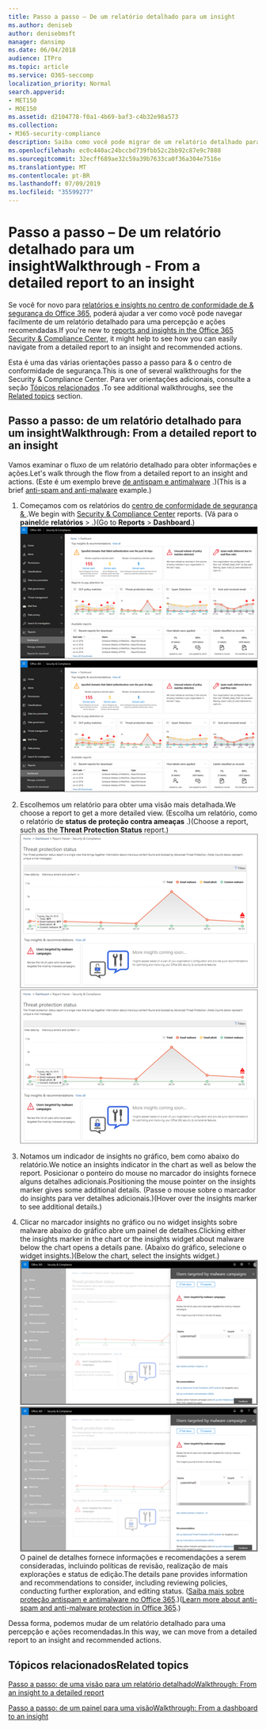 ```yaml
---
title: Passo a passo – De um relatório detalhado para um insight
ms.author: deniseb
author: denisebmsft
manager: dansimp
ms.date: 06/04/2018
audience: ITPro
ms.topic: article
ms.service: O365-seccomp
localization_priority: Normal
search.appverid:
- MET150
- MOE150
ms.assetid: d2104778-f0a1-4b69-baf3-c4b32e98a573
ms.collection:
- M365-security-compliance
description: Saiba como você pode migrar de um relatório detalhado para uma visão com as ações recomendadas &amp; no centro de conformidade de segurança.
ms.openlocfilehash: ec0c440ac24bccbd739fbb52c2bb92c87e9c7888
ms.sourcegitcommit: 32ecff689ae32c59a39b7633ca0f36a304e7516e
ms.translationtype: MT
ms.contentlocale: pt-BR
ms.lasthandoff: 07/09/2019
ms.locfileid: "35599277"
---
```

# <a name="walkthrough---from-a-detailed-report-to-an-insight"></a><span data-ttu-id="390e6-103">Passo a passo – De um relatório detalhado para um insight</span><span class="sxs-lookup"><span data-stu-id="390e6-103">Walkthrough - From a detailed report to an insight</span></span>

<span data-ttu-id="390e6-104">Se você for novo para [relatórios e insights no centro de conformidade de &amp; segurança do Office 365](reports-and-insights-in-security-and-compliance.md), poderá ajudar a ver como você pode navegar facilmente de um relatório detalhado para uma percepção e ações recomendadas.</span><span class="sxs-lookup"><span data-stu-id="390e6-104">If you're new to [reports and insights in the Office 365 Security &amp; Compliance Center](reports-and-insights-in-security-and-compliance.md), it might help to see how you can easily navigate from a detailed report to an insight and recommended actions.</span></span> 
  
<span data-ttu-id="390e6-105">Esta é uma das várias orientações passo a passo para &amp; o centro de conformidade de segurança.</span><span class="sxs-lookup"><span data-stu-id="390e6-105">This is one of several walkthroughs for the Security &amp; Compliance Center.</span></span> <span data-ttu-id="390e6-106">Para ver orientações adicionais, consulte a seção [Tópicos relacionados](#related-topics) .</span><span class="sxs-lookup"><span data-stu-id="390e6-106">To see additional walkthroughs, see the [Related topics](#related-topics) section.</span></span> 
  
## <a name="walkthrough-from-a-detailed-report-to-an-insight"></a><span data-ttu-id="390e6-107">Passo a passo: de um relatório detalhado para um insight</span><span class="sxs-lookup"><span data-stu-id="390e6-107">Walkthrough: From a detailed report to an insight</span></span>

<span data-ttu-id="390e6-108">Vamos examinar o fluxo de um relatório detalhado para obter informações e ações.</span><span class="sxs-lookup"><span data-stu-id="390e6-108">Let's walk through the flow from a detailed report to an insight and actions.</span></span> <span data-ttu-id="390e6-109">(Este é um exemplo breve [de antispam e antimalware](anti-spam-and-anti-malware-protection.md) .)</span><span class="sxs-lookup"><span data-stu-id="390e6-109">(This is a brief [anti-spam and anti-malware](anti-spam-and-anti-malware-protection.md) example.)</span></span> 
  
1. <span data-ttu-id="390e6-110">Começamos com os relatórios do [centro de conformidade de segurança &amp; ](https://protection.office.com) .</span><span class="sxs-lookup"><span data-stu-id="390e6-110">We begin with [Security &amp; Compliance Center](https://protection.office.com) reports.</span></span> <span data-ttu-id="390e6-111">(Vá para o **painel**de **relatórios** \> .)</span><span class="sxs-lookup"><span data-stu-id="390e6-111">(Go to **Reports** \> **Dashboard**.)</span></span> <br/><span data-ttu-id="390e6-112">![No centro de &amp; conformidade de segurança, vá para \> painel de relatórios](media/68f3bb7c-b4f7-4cca-904b-478643a93c94.png)</span><span class="sxs-lookup"><span data-stu-id="390e6-112">![In the Security &amp; Compliance Center, go to Reports \> Dashboard](media/68f3bb7c-b4f7-4cca-904b-478643a93c94.png)</span></span>
  
2. <span data-ttu-id="390e6-113">Escolhemos um relatório para obter uma visão mais detalhada.</span><span class="sxs-lookup"><span data-stu-id="390e6-113">We choose a report to get a more detailed view.</span></span> <span data-ttu-id="390e6-114">(Escolha um relatório, como o relatório de **status de proteção contra ameaças** .)</span><span class="sxs-lookup"><span data-stu-id="390e6-114">(Choose a report, such as the **Threat Protection Status** report.)</span></span><br/><span data-ttu-id="390e6-115">![Relatório de status de proteção contra ameaças mostrando insights](media/f47d7dbd-816a-47ba-b8db-53919fbed192.png)</span><span class="sxs-lookup"><span data-stu-id="390e6-115">![Threat Protection Status report showing insights](media/f47d7dbd-816a-47ba-b8db-53919fbed192.png)</span></span>
  
3. <span data-ttu-id="390e6-116">Notamos um indicador de insights no gráfico, bem como abaixo do relatório.</span><span class="sxs-lookup"><span data-stu-id="390e6-116">We notice an insights indicator in the chart as well as below the report.</span></span> <span data-ttu-id="390e6-117">Posicionar o ponteiro do mouse no marcador do insights fornece alguns detalhes adicionais.</span><span class="sxs-lookup"><span data-stu-id="390e6-117">Positioning the mouse pointer on the insights marker gives some additional details.</span></span> <span data-ttu-id="390e6-118">(Passe o mouse sobre o marcador do insights para ver detalhes adicionais.)</span><span class="sxs-lookup"><span data-stu-id="390e6-118">(Hover over the insights marker to see additional details.)</span></span>
    
4. <span data-ttu-id="390e6-119">Clicar no marcador insights no gráfico ou no widget insights sobre malware abaixo do gráfico abre um painel de detalhes.</span><span class="sxs-lookup"><span data-stu-id="390e6-119">Clicking either the insights marker in the chart or the insights widget about malware below the chart opens a details pane.</span></span> <span data-ttu-id="390e6-120">(Abaixo do gráfico, selecione o widget insights.)</span><span class="sxs-lookup"><span data-stu-id="390e6-120">(Below the chart, select the insights widget.)</span></span><br/><span data-ttu-id="390e6-121">![Detalhes de insights sobre malware](media/2c8bccc5-ca4e-4bb9-ad4c-55fcee0535b7.png)</span><span class="sxs-lookup"><span data-stu-id="390e6-121">![Details for insights about malware](media/2c8bccc5-ca4e-4bb9-ad4c-55fcee0535b7.png)</span></span><br/><span data-ttu-id="390e6-122">O painel de detalhes fornece informações e recomendações a serem consideradas, incluindo políticas de revisão, realização de mais explorações e status de edição.</span><span class="sxs-lookup"><span data-stu-id="390e6-122">The details pane provides information and recommendations to consider, including reviewing policies, conducting further exploration, and editing status.</span></span> <span data-ttu-id="390e6-123">([Saiba mais sobre proteção antispam e antimalware no Office 365](anti-spam-and-anti-malware-protection.md).)</span><span class="sxs-lookup"><span data-stu-id="390e6-123">([Learn more about anti-spam and anti-malware protection in Office 365](anti-spam-and-anti-malware-protection.md).)</span></span>
    
<span data-ttu-id="390e6-124">Dessa forma, podemos mudar de um relatório detalhado para uma percepção e ações recomendadas.</span><span class="sxs-lookup"><span data-stu-id="390e6-124">In this way, we can move from a detailed report to an insight and recommended actions.</span></span> 
  
## <a name="related-topics"></a><span data-ttu-id="390e6-125">Tópicos relacionados</span><span class="sxs-lookup"><span data-stu-id="390e6-125">Related topics</span></span>

[<span data-ttu-id="390e6-126">Passo a passo: de uma visão para um relatório detalhado</span><span class="sxs-lookup"><span data-stu-id="390e6-126">Walkthrough: From an insight to a detailed report</span></span>](from-an-insight-to-a-detailed-report.md)
  
[<span data-ttu-id="390e6-127">Passo a passo: de um painel para uma visão</span><span class="sxs-lookup"><span data-stu-id="390e6-127">Walkthrough: From a dashboard to an insight</span></span>](from-a-dashboard-to-an-insight.md)
  

